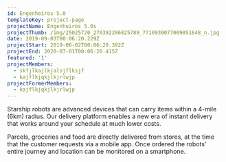 ```yaml
---
id: Engenheiros 5.0
templateKey: project-page
projectName: Engenheiros 5.0s
projectThumb: /img/25025720_270392206825789_7710930077009051648_n.jpg
date: 2019-09-03T00:06:20.229Z
projectStart: 2019-06-02T00:06:20.392Z
projectEnd: 2020-07-01T00:06:20.415Z
featured: '1'
projectMembers:
  - skfjlkajlkjalsjflksjf
  - kajflkjqkjlkjrlwjp
projectFormerMembers:
  - kajflkjqkjlkjrlwjp
---
```

Starship robots are advanced devices that can carry items within a 4-mile (6km) radius. Our delivery platform enables a new era of instant delivery that works around your schedule at much lower costs.

Parcels, groceries and food are directly delivered from stores, at the time that the customer requests via a mobile app. Once ordered the robots’ entire journey and location can be monitored on a smartphone.
